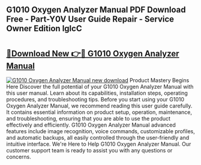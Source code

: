 ## G1010 Oxygen Analyzer Manual PDF Download Free - Part-Y0V User Guide Repair - Service Owner Edition lglcC

# <h2><a href="http://cf29452.oget.top/?id=G1010+Oxygen+Analyzer+Manual">🔗Download New 👉🔴 G1010 Oxygen Analyzer Manual</a></h2>

[![G1010 Oxygen Analyzer Manual new download](https://i.imgur.com/5g1atiW.png)](http://cf29452.oget.top/?id=G1010+Oxygen+Analyzer+Manual)
Product Mastery Begins Here Discover the full potential of your G1010 Oxygen Analyzer Manual with this user manual. Learn about its capabilities, installation steps, operating procedures, and troubleshooting tips. Before you start using your G1010 Oxygen Analyzer Manual, we recommend reading this user guide carefully. It contains essential information on product setup, operation, maintenance, and troubleshooting, ensuring that you are able to use the product effectively and efficiently. G1010 Oxygen Analyzer Manual advanced features include image recognition, voice commands, customizable profiles, and automatic backups, all easily controlled through the user-friendly and intuitive interface. We're Here to Help G1010 Oxygen Analyzer Manual. Our customer support team is ready to assist you with any questions or concerns.
